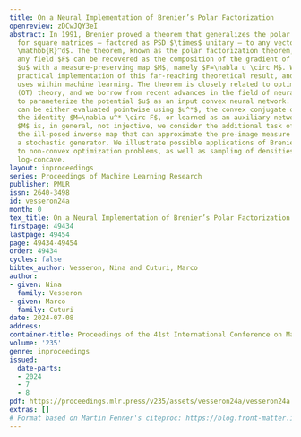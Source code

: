 ```yaml
---
title: On a Neural Implementation of Brenier’s Polar Factorization
openreview: zDCwJQY3eI
abstract: In 1991, Brenier proved a theorem that generalizes the polar decomposition
  for square matrices – factored as PSD $\times$ unitary – to any vector field $F:\mathbb{R}^d\rightarrow
  \mathbb{R}^d$. The theorem, known as the polar factorization theorem, states that
  any field $F$ can be recovered as the composition of the gradient of a convex function
  $u$ with a measure-preserving map $M$, namely $F=\nabla u \circ M$. We propose a
  practical implementation of this far-reaching theoretical result, and explore possible
  uses within machine learning. The theorem is closely related to optimal transport
  (OT) theory, and we borrow from recent advances in the field of neural optimal transport
  to parameterize the potential $u$ as an input convex neural network. The map $M$
  can be either evaluated pointwise using $u^*$, the convex conjugate of $u$, through
  the identity $M=\nabla u^* \circ F$, or learned as an auxiliary network. Because
  $M$ is, in general, not injective, we consider the additional task of estimating
  the ill-posed inverse map that can approximate the pre-image measure $M^{-1}$ using
  a stochastic generator. We illustrate possible applications of Brenier’s polar factorization
  to non-convex optimization problems, as well as sampling of densities that are not
  log-concave.
layout: inproceedings
series: Proceedings of Machine Learning Research
publisher: PMLR
issn: 2640-3498
id: vesseron24a
month: 0
tex_title: On a Neural Implementation of Brenier’s Polar Factorization
firstpage: 49434
lastpage: 49454
page: 49434-49454
order: 49434
cycles: false
bibtex_author: Vesseron, Nina and Cuturi, Marco
author:
- given: Nina
  family: Vesseron
- given: Marco
  family: Cuturi
date: 2024-07-08
address:
container-title: Proceedings of the 41st International Conference on Machine Learning
volume: '235'
genre: inproceedings
issued:
  date-parts:
  - 2024
  - 7
  - 8
pdf: https://proceedings.mlr.press/v235/assets/vesseron24a/vesseron24a.pdf
extras: []
# Format based on Martin Fenner's citeproc: https://blog.front-matter.io/posts/citeproc-yaml-for-bibliographies/
---
```

